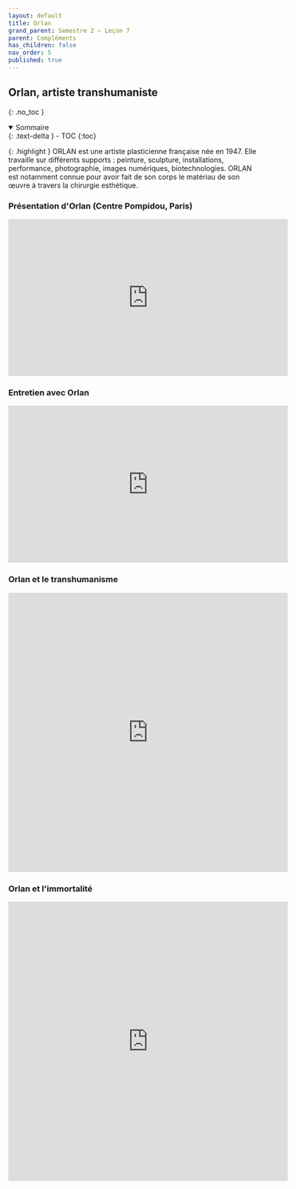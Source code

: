 ```yaml
---
layout: default
title: Orlan
grand_parent: Semestre 2 – Leçon 7
parent: Compléments
has_children: false
nav_order: 5
published: true
---
```


## Orlan, artiste transhumaniste
{: .no_toc }

<details open markdown="block">
  <summary>
    Sommaire
  </summary>
  {: .text-delta }
- TOC
{:toc}
</details>

{: .highlight }
ORLAN est une artiste plasticienne française née en 1947. Elle travaille sur différents supports : peinture, sculpture, installations, performance, photographie, images numériques, biotechnologies. ORLAN est notamment connue pour avoir fait de son corps le matériau de son œuvre à travers la chirurgie esthétique.

### Présentation d'Orlan (Centre Pompidou, Paris)

<iframe width="560" height="315" src="https://www.youtube.com/embed/SXFHBlrcLmg?si=uMzfljCjw0ZCXBaW" title="YouTube video player" frameborder="0" allow="accelerometer; autoplay; clipboard-write; encrypted-media; gyroscope; picture-in-picture; web-share" referrerpolicy="strict-origin-when-cross-origin" allowfullscreen></iframe>

### Entretien avec Orlan

<iframe src="https://player.vimeo.com/video/781454792?h=b8de9ee450" width="560" height="315" frameborder="0" allow="autoplay; fullscreen; picture-in-picture" allowfullscreen></iframe>

### Orlan et le transhumanisme

<iframe src="https://player.vimeo.com/video/448301151?h=98e827f964" width="560" height="560" frameborder="0" allow="autoplay; fullscreen; picture-in-picture" allowfullscreen></iframe>

### Orlan et l'immortalité

<iframe src="https://player.vimeo.com/video/448301085?h=0653e3c6fb" width="560" height="560" frameborder="0" allow="autoplay; fullscreen; picture-in-picture" allowfullscreen></iframe>